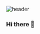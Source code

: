 ![header](https://capsule-render.vercel.app/api?type=soft&text=welcome%20to&fontSize=35&color=e9967a&fontColor=333333&fontAlignY=60)

### Hi there 👋
<!--
**jukyunghun/jukyunghun** is a ✨ _special_ ✨ repository because its `README.md` (this file) appears on your GitHub profile.

Here are some ideas to get you started:

- 🔭 I’m currently working on ...
- 🌱 I’m currently learning ...
- 👯 I’m looking to collaborate on ...
- 🤔 I’m looking for help with ...
- 💬 Ask me about ...
- 📫 How to reach me: ...
- 😄 Pronouns: ...
- ⚡ Fun fact: ...
-->
